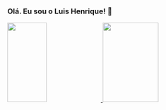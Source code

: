 ### Olá. Eu sou o Luis Henrique! 👋

<div>
  <a href="https://github.com/luhenr">
  <img height="180em" width="42%" src="https://github-readme-stats.vercel.app/api?username=luhenr&show_icons=true&theme=dracula&include_all_commits=true&count_private=true"/>
  <img height="180em" width="50%" src="https://github-readme-stats.vercel.app/api/top-langs/?username=luhenr%layout=compact&langs_count=16&theme=dracula"/>
</div>
